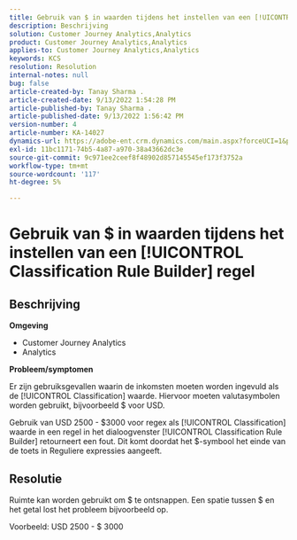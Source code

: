 ```yaml
---
title: Gebruik van $ in waarden tijdens het instellen van een [!UICONTROL Classification Rule Builder] regel
description: Beschrijving
solution: Customer Journey Analytics,Analytics
product: Customer Journey Analytics,Analytics
applies-to: Customer Journey Analytics,Analytics
keywords: KCS
resolution: Resolution
internal-notes: null
bug: false
article-created-by: Tanay Sharma .
article-created-date: 9/13/2022 1:54:28 PM
article-published-by: Tanay Sharma .
article-published-date: 9/13/2022 1:56:42 PM
version-number: 4
article-number: KA-14027
dynamics-url: https://adobe-ent.crm.dynamics.com/main.aspx?forceUCI=1&pagetype=entityrecord&etn=knowledgearticle&id=789a4d90-6b33-ed11-9db1-002248086735
exl-id: 11bc1171-74b5-4a87-a970-38a43662dc3e
source-git-commit: 9c971ee2ceef8f48902d857145545ef173f3752a
workflow-type: tm+mt
source-wordcount: '117'
ht-degree: 5%

---
```


# Gebruik van $ in waarden tijdens het instellen van een [!UICONTROL Classification Rule Builder] regel

## Beschrijving


<b>Omgeving</b>

- Customer Journey Analytics
- Analytics




<b>Probleem/symptomen</b>

Er zijn gebruiksgevallen waarin de inkomsten moeten worden ingevuld als de [!UICONTROL Classification] waarde. Hiervoor moeten valutasymbolen worden gebruikt, bijvoorbeeld $ voor USD.



Gebruik van USD 2500 - $3000 voor regex als [!UICONTROL Classification] waarde in een regel in het dialoogvenster [!UICONTROL Classification Rule Builder] retourneert een fout. Dit komt doordat het $-symbool het einde van de toets in Reguliere expressies aangeeft.


## Resolutie


Ruimte kan worden gebruikt om $ te ontsnappen. Een spatie tussen $ en het getal lost het probleem bijvoorbeeld op.

Voorbeeld: USD 2500 - $ 3000
